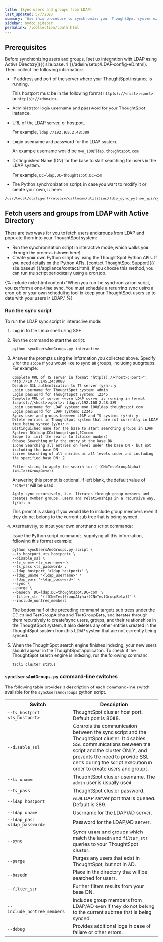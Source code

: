 ```yaml
---
title: [Sync users and groups from LDAP]
last_updated: 5/7/2020
summary: "Use this procedure to synchronize your ThoughtSpot system with an LDAP server through Active Directory."
sidebar: mydoc_sidebar
permalink: /:collection/:path.html
---
```


## Prerequisites

Before synchronizing users and groups, [set up integration with LDAP using Active Directory]({{ site.baseurl }}/admin/setup/LDAP-config-AD.html). Then, collect the following information:

-   IP address and port of the server where your ThoughtSpot instance is running.

    This hostport must be in the following format `http(s)://<host>:<port>` or `http(s)://<domain>`.

-   Administrator login username and password for your ThoughtSpot instance.

-   URL of the LDAP server, or hostport.

    For example, `ldap://192.168.2.48:389`

-   Login username and password for the LDAP system.

    An example username would be `moo_100@ldap.thoughtspot.com`

-   Distinguished Name (DN) for the base to start searching for users in the LDAP system.

    For example, `DC=ldap,DC=thoughtspot,DC=com`

-   The Python synchronization script, in case you want to modify it or create your own, is here:
  ```
  /usr/local/scaligent/release/callosum/utilities/ldap_sync_python_api/syncUsersAndGroups.py
  ````

## Fetch users and groups from LDAP with Active Directory

There are two ways for you to fetch users and groups from LDAP and populate them
into your ThoughtSpot system:

-   Run the synchronization script in interactive mode, which walks you through the process (shown here).
-   Create your own Python script by using the ThoughtSpot Python APIs. If you need details on the Python APIs, [contact ThoughtSpot Support]({{ site.baseurl }}/appliance/contact.html). If you choose this method, you can run the script periodically using a cron job.

{% include note.html content="When you run the synchronization script, you perform a one-time sync. You must schedule a recurring sync using a cron job or your own scheduling tool to keep your ThoughtSpot users up to date with your users in LDAP." %}

### Run the sync script

To run the LDAP sync script in interactive mode:

1. Log in to the Linux shell using SSH.
2. Run the command to start the script:

    ```
    python syncUsersAndGroups.py interactive
    ```

3. Answer the prompts using the information you collected above. Specify `2` for the `scope` if you would like to sync all groups, including subgroups. For example:

    ```
    Complete URL of TS server in format "http(s)://<host>:<port>": http://10.77.145.24:8088
    Disable SSL authentication to TS server (y/n): y
    Login username for ThoughtSpot system: admin
    Login password for ThoughtSpot system: 12345
    Complete URL of server where LDAP server is running in format ldap(s)://<host>:<port>: ldap://192.168.2.48:389
    Login username for LDAP system: moo_100@ldap.thoughtspot.com
    Login password for LDAP system: 12345
    Syncs user and groups between LDAP and TS systems (y/n): y
    Delete entries in ThoughtSpot system that are not currently in LDAP tree being synced (y/n): n
    Distinguished name for the base to start searching groups in LDAP System: DC=ldap,DC=thoughtspot,DC=com
    Scope to limit the search to (choice number)
    0:base Searching only the entry at the base DN
    1:one Searching all entries on level under the base DN - but not including the base DN
    2:tree Searching of all entries at all levels under and including the specified base DN: 2
    ```

    ```
    Filter string to apply the search to: (|(CN=TestGroupAlpha)(CN=TestGroupBeta))
    ```

    Answering this prompt is optional. If left blank, the default value of `'(CN=*)'`will be used.

    ```
    Apply sync recursively, i.e. Iterates through group members and creates member groups, users and relationships in a recursive way. (y/n): n
    ```

    This prompt is asking if you would like to include group members even if they do not belong to the current sub tree that is being synced.

4. Alternatively, to input your own shorthand script commands:

    Issue the Python script commands, supplying all this information, following this format example:

    ```
    python syncUsersAndGroups.py script \
    –-ts_hostport <ts_hostport> \
    --disable_ssl \
    --ts_uname <ts_username> \
    --ts_pass <ts_password> \
    --ldap_hostport '<ldap_hostport>' \
    --ldap_uname '<ldap_username>' \
    --ldap_pass '<ldap_password>' \
    --sync \
    --purge \
    --basedn 'DC=ldap,DC=thoughtspot,DC=com' \
    --filter_str '(|(CN=TestGroupAlpha)(CN=TestGroupBeta))' \
    --include_nontree_members
    ```

    The bottom half of the preceding command targets sub trees under the DC called TestGroupAlpha and TestGroupBeta, and iterates through them recursively to create/sync users, groups, and their relationships in the ThoughtSpot system. It also deletes any other entities created in the ThoughtSpot system from this LDAP system that are not currently being synced.

5. When the ThoughtSpot search engine finishes indexing, your new users should appear in the ThoughtSpot application. To check if the ThoughtSpot search engine is indexing, run the following command:

    ```
    tscli cluster status
    ```

### `syncUsersAndGroups.py` command-line switches

The following table provides a description of each command-line switch available for the `syncUsersAndGroups` python script.

  <table width="100%" border="0">
  <col width="260">
  <col width="900">
	  <tbody>
	    <tr>
	      <th scope="col">Switch</th>
	      <th scope="col">Description</th>
        </tr>
        <tr>
  	      <td><code>--ts_hostport &lt;ts_hostport&gt;</code></td>
  	      <td>ThoughtSpot cluster host port. Default port is 8088.</td>
          </tr>  
	    <tr>
	      <td><code>--disable_ssl</code></td>
	      <td>Controls the communication between the sync script and the ThoughtSpot cluster. It disables SSL communications between the script and the cluster ONLY, and prevents the need to provide SSL certs during the script execution in order to create users and groups.</td>
        </tr>
	    <tr>
	      <td><code>--ts_uname</code></td>
	      <td>ThoughtSpot cluster username. The <code>admin</code> user is usually used.</td>
        </tr>
	    <tr>
	      <td><code>--ts_pass</code></td>
	      <td>ThoughtSpot cluster password.</td>
        </tr>
		<tr>
	      <td><code>--ldap_hostport</code></td>
	      <td>AD/LDAP server port that is queried. Default is 389.</td>
        </tr>
		<tr>
	      <td><code>--ldap_uname</code></td>
	      <td>Username for the LDAP/AD server.</td>
        </tr>
		<tr>
	      <td><code>--ldap_pass &lt;ldap_password&gt;</code></td>
	      <td>Password for the LDAP/AD server.</td>
        </tr>
		<tr>
	      <td><code>--sync</code></td>
	      <td>Syncs users and groups which match the <code>basedn</code> and <code>filter_str</code> queries to your ThoughtSpot cluster.</td>
        </tr>
		<tr>
	      <td><code>--purge</code></td>
	      <td>Purges any users that exist in ThoughtSpot, but not in AD.</td>
        </tr>
		<tr>
	      <td><code>--basedn</code></td>
	      <td>Place in the directory that will be searched for users.</td>
        </tr>
		<tr>
	      <td><code>--filter_str</code></td>
	      <td>Further filters results from your base DN.</td>
        </tr>
		<tr>
	      <td><code>--include_nontree_members</code></td>
	      <td>Includes group members from LDAP/AD even if they do not belong to the current subtree that is being synced.</td>
    </tr>
    <tr>
        <td><code>--debug</code></td>
        <td>Provides additional logs in case of failure or other errors.</td>
      </tr>	     	  
  </tbody>
</table>
